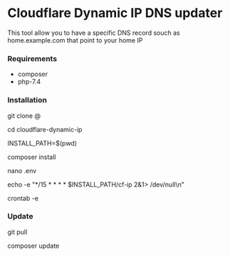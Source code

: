 # Cloudflare Dynamic IP DNS updater

This tool allow you to have a specific DNS record souch as home.example.com that point to your home IP

### Requirements

- composer
- php-7.4

### Installation

git clone @

cd cloudflare-dynamic-ip

INSTALL_PATH=$(pwd)

composer install

nano .env

echo -e "*/15 * * * * $INSTALL_PATH/cf-ip 2&1> /dev/null\n"

crontab -e

### Update

git pull

composer update

